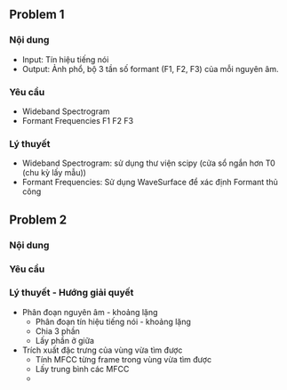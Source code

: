 ## Problem 1
### Nội dung
- Input: Tín hiệu tiếng nói
- Output: Ảnh phổ, bộ 3 tần số formant (F1, F2, F3) của mỗi nguyên âm.
### Yêu cầu
- Wideband Spectrogram
- Formant Frequencies F1 F2 F3
### Lý thuyết
- Wideband Spectrogram: sử dụng thư viện scipy (cửa sổ ngắn hơn T0 (chu kỳ lấy mẫu))
- Formant Frequencies: Sử dụng WaveSurface để xác định Formant thủ công
## Problem 2
### Nội dung
### Yêu cầu
### Lý thuyết - Hướng giải quyết
- Phân đoạn nguyên âm - khoảng lặng
  - Phân đoạn tín hiệu tiếng nói - khoảng lặng
  - Chia 3 phần
  - Lấy phần ở giữa
- Trích xuất đặc trưng của vùng vừa tìm được
  - Tính MFCC từng frame trong vùng vừa tìm được
  - Lấy trung bình các MFCC
  - 